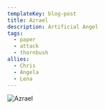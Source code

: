 ```yaml
---
templateKey: blog-post
title: Azrael
description: Artificial Angel
tags:
  - paper
  - attack
  - thornbush
allies:
  - Chris
  - Angela
  - Lena
---
```

![Azrael](/img/Azrael.png)